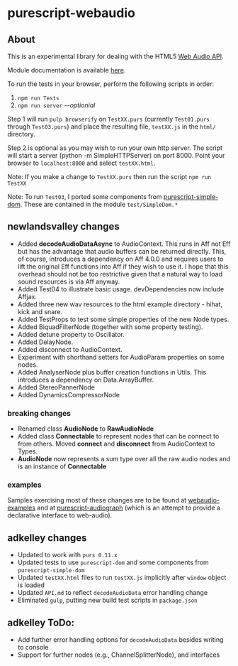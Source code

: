 # purescript-webaudio

## About

This is an experimental library for dealing with the HTML5 [Web Audio
API](https://dvcs.w3.org/hg/audio/raw-file/tip/webaudio/specification.html).

Module documentation is available [here](API.md).

To run the tests in your browser, perform the following scripts in order:
1. `npm run Tests`
2. `npm run server`  *--optionial*

Step 1 will run `pulp browserify` on `TestXX.purs` (currently `Test01.purs` through `Test03.purs`) and place the resulting file, `testXX.js` in the `html/` directory.

Step 2 is optional as you may wish to run your own http server. The script will start a server (python -m SimpleHTTPServer) on port 8000.  Point your browser to `localhost:8000` and select `testXX.html`.

Note: If you make a change to `TestXX.purs` then run the script `npm run TestXX`

Note: To run `Test03`, I ported some components from [purescript-simple-dom](https://github.com/aktowns/purescript-simple-dom). These are contained in the module `test/SimpleDom.*`

## newlandsvalley changes

* Added __decodeAudioDataAsync__ to AudioContext.  This runs in Aff not Eff but has the advantage that audio buffers can be returned directly.  This, of course, introduces a dependency on Aff 4.0.0 and requires users to lift the original Eff functions into Aff if they wish to use it.  I hope that this overhead should not be too restrictive given that a natural way to load sound resources is via Aff anyway.
* Added Test04 to illustrate basic usage.  devDependencies now include Affjax.
* Added three new wav resources to the html example directory - hihat, kick and snare.
* Added TestProps to test some simple properties of the new Node types.
* Added BiquadFilterNode (together with some property testing).
* Added detune property to Oscillator.
* Added DelayNode.
* Added disconnect to AudioContext.
* Experiment with shorthand setters for AudioParam properties on some nodes.
* Added AnalyserNode plus buffer creation functions in Utils.  This introduces a dependency on Data.ArrayBuffer.
* Added StereoPannerNode
* Added DynamicsCompressorNode

### breaking changes

* Renamed class __AudioNode__ to __RawAudioNode__
* Added class __Connectable__ to represent nodes that can be connect to from others.  Moved __connect__ and __disconnect__ from AudioContext to Types. 
* __AudioNode__ now represents a sum type over all the raw audio nodes and is an instance of __Connectable__

### examples

Samples exercising most of these changes are to be found at [webaudio-examples](https://github.com/newlandsvalley/webaudio-examples) and at [purescript-audiograph](https://github.com/newlandsvalley/purescript-audiograph) (which is an attempt to provide a declarative interface to web-audio).  


## adkelley changes
* Updated to work with `purs 0.11.x`
* Updated tests to use `purescript-dom` and some components from `purescript-simple-dom`
* Updated `testXX.html` files to run `testXX.js` implicitly after `window` object is loaded
* Updated `API.md` to reflect `decodeAudioData` error handling change
* Eliminated `gulp`, putting new build test scripts in `package.json`

## adkelley ToDo:
* Add further error handling options for `decodeAudioData` besides writing to console
* Support for further nodes (e.g., ChannelSplitterNode), and interfaces
